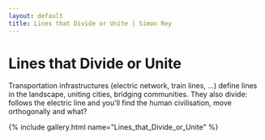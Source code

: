 ```yaml
---
layout: default
title: Lines that Divide or Unite | Simon Rey
---
```


# Lines that Divide or Unite

Transportation infrastructures (electric network, train lines, ...) define lines
in the landscape, uniting cities, bridging communities. They also divide: follows the 
electric line and you'll find the human civilisation, move orthogonally and what?

{% include gallery.html name="Lines_that_Divide_or_Unite" %}